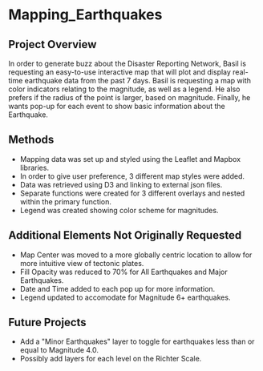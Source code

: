 # Mapping_Earthquakes
## Project Overview
In order to generate buzz about the Disaster Reporting Network, Basil is requesting an easy-to-use interactive map that will plot and display real-time earthquake data from the past 7 days.  Basil is requesting a map with color indicators relating to the magnitude, as well as a legend.  He also prefers if the radius of the point is larger, based on magnitude.  Finally, he wants pop-up for each event to show basic information about the Earthquake.

## Methods
- Mapping data was set up and styled using the Leaflet and Mapbox libraries.  
- In order to give user preference, 3 different map styles were added.
- Data was retrieved using D3 and linking to external json files.
- Separate functions were created for 3 different overlays and nested within the primary function.
- Legend was created showing color scheme for magnitudes.


## Additional Elements Not Originally Requested
- Map Center was moved to a more globally centric location to allow for more intuitive view of tectonic plates.
- Fill Opacity was reduced to 70% for All Earthquakes and Major Earthquakes.
- Date and Time added to each pop up for more information.
- Legend updated to accomodate for Magnitude 6+ earthquakes.

## Future Projects
- Add a "Minor Earthquakes" layer to toggle for earthquakes less than or equal to Magnitude 4.0.
- Possibly add layers for each level on the Richter Scale.